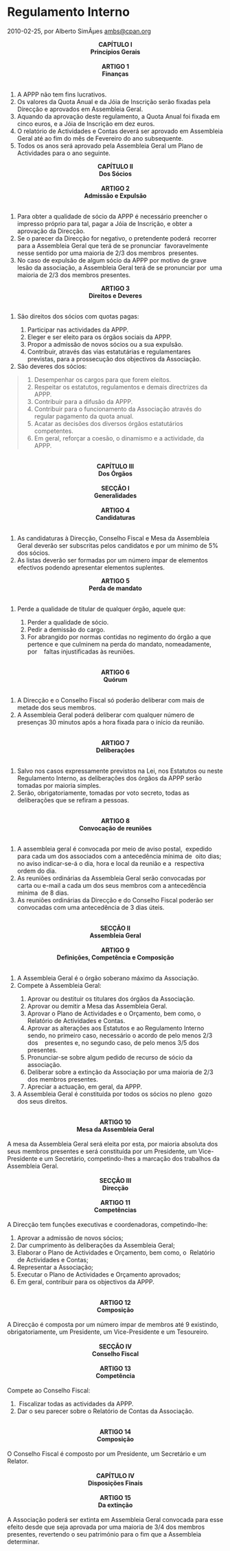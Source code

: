 
# Regulamento Interno

 2010-02-25, por Alberto SimÃµes <ambs@cpan.org>

<div align="center"><b>CAPÍTULO I </b><br /><b>Princípios Gerais</b><br /><br /><b>ARTIGO 1</b><br /><b>Finanças</b><br /></div><br /><ol><li>A APPP não tem fins lucrativos.</li><li>Os valores da Quota Anual e da Jóia de Inscrição serão fixadas pela Direcção e aprovados em Assembleia Geral.</li><li>Aquando da aprovação deste regulamento, a Quota Anual foi fixada em cinco euros, e a Jóia de Inscrição em dez euros.</li><li>O relatório de Actividades e Contas deverá ser aprovado em Assembleia Geral até ao fim do mês de Fevereiro do ano subsequente.</li><li>Todos os anos será aprovado pela Assembleia Geral um Plano de Actividades para o ano seguinte.<br /></li></ol><div align="center"><b>CAPÍTULO II</b><br /><b>Dos Sócios</b><br /><br /><b>ARTIGO 2</b><br /><b>Admissão e Expulsão</b><br /></div><br /><ol><li>Para obter a qualidade de sócio da APPP é necessário preencher o impresso próprio para tal, pagar a Jóia de Inscrição, e obter a aprovação da Direcção.</li><li>Se o parecer da Direcção for negativo, o pretendente poderá&nbsp; recorrer para a Assembleia Geral que terá de se pronunciar&nbsp; favoravelmente nesse sentido por uma maioria de 2/3 dos membros&nbsp; presentes.</li><li><div align="left">No caso de expulsão de algum sócio da APPP por motivo de grave&nbsp; lesão da associação, a Assembleia Geral terá de se pronunciar por&nbsp; uma maioria de 2/3 dos membros presentes.<b><br /></b></div></li></ol><div align="center"><b>ARTIGO 3</b><br /><b>Direitos e Deveres</b><br /></div><br /><ol><li>São direitos dos sócios com quotas pagas:</li><ol><li>Participar nas actividades da APPP.</li><li>Eleger e ser eleito para os órgãos sociais da APPP.</li><li>Propor a admissão de novos sócios ou a sua expulsão.</li><li>Contribuir, através das vias estatutárias e regulamentares&nbsp;&nbsp;&nbsp; previstas, para a prossecução dos objectivos da Associação.</li></ol><li>São deveres dos sócios:<br /></li></ol><blockquote><ol><li>Desempenhar os cargos para que forem eleitos.</li><li>Respeitar os estatutos, regulamentos e demais directrizes da&nbsp;&nbsp;&nbsp; APPP.</li><li>Contribuir para a difusão da APPP.</li><li>Contribuir para o funcionamento da Associação através do&nbsp;&nbsp; regular pagamento da quota anual.</li><li>Acatar as decisões dos diversos órgãos estatutários&nbsp;&nbsp;&nbsp; competentes.</li><li>Em geral, reforçar a coesão, o dinamismo e a actividade, da&nbsp;&nbsp;&nbsp; APPP.<br /></li></ol></blockquote><br /><div align="center"><b>CAPÍTULO III</b><br /><b>Dos Órgãos</b><br /><br /><b>SECÇÃO I</b><br /><b>Generalidades</b><br /><br /><b>ARTIGO 4</b><br /><b>Candidaturas</b><br /></div><br /><ol><li>As candidaturas à Direcção, Conselho Fiscal e Mesa da Assembleia Geral deverão ser subscritas pelos candidatos e por um mínimo de 5%&nbsp; dos sócios.</li><li>As listas deverão ser formadas por um número ímpar de elementos efectivos podendo apresentar elementos suplentes.<br /></li></ol><div align="center"><b>ARTIGO 5</b><br /><b>Perda de mandato</b><br /></div><br /><ol><li>Perde a qualidade de titular de qualquer órgão, aquele que:</li><ol><li>Perder a qualidade de sócio.</li><li>Pedir a demissão do cargo.</li><li>For abrangido por normas contidas no regimento do órgão a que&nbsp;&nbsp;&nbsp; pertence e que culminem na perda do mandato, nomeadamente, por&nbsp;&nbsp;&nbsp; faltas injustificadas às reuniões.<br /></li></ol></ol><br /><div align="center"><b>ARTIGO 6<br />Quórum<br /></b></div><br /><ol><li>A Direcção e o Conselho Fiscal só poderão deliberar com mais de&nbsp; metade dos seus membros.</li><li>A Assembleia Geral poderá deliberar com qualquer número de&nbsp; presenças 30 minutos após a hora fixada para o início da reunião.<br /></li></ol><b><br /></b><div align="center"><b>ARTIGO 7</b><br /><b>Deliberações</b><br /></div><br /><ol><li>Salvo nos casos expressamente previstos na Lei, nos Estatutos ou neste Regulamento Interno, as deliberações dos órgãos da APPP serão&nbsp; tomadas por maioria simples.</li><li>Serão, obrigatoriamente, tomadas por voto secreto, todas as deliberações que se refiram a pessoas.<br /></li></ol><b><br /></b><div align="center"><b>ARTIGO 8</b><br /><b>Convocação de reuniões</b><br /></div><br /><ol><li>A assembleia geral é convocada por meio de aviso postal,&nbsp; expedido para cada um dos associados com a antecedência mínima de&nbsp; oito dias; no aviso indicar-se-á o dia, hora e local da reunião e a&nbsp; respectiva ordem do dia.</li><li>As reuniões ordinárias da Assembleia Geral serão convocadas por&nbsp; carta ou e-mail a cada um dos seus membros com a antecedência mínima&nbsp; de 8 dias.</li><li>As reuniões ordinárias da Direcção e do Conselho Fiscal poderão ser convocadas com uma antecedência de 3 dias úteis.<br /></li></ol><b><br /></b><div align="center"><b>SECÇÃO II</b><br /><b>Assembleia Geral</b><br /><br /><b>ARTIGO 9</b><br /><b>Definições, Competência e Composição</b><br /></div><br /><ol><li>A Assembleia Geral é o órgão soberano máximo da Associação.</li><li>Compete à Assembleia Geral:</li><ol><li>Aprovar ou destituir os titulares dos órgãos da Associação.</li><li>Aprovar ou demitir a Mesa das Assembleia Geral.</li><li>Aprovar o Plano de Actividades e o Orçamento, bem como, o&nbsp;&nbsp;&nbsp; Relatório de Actividades e Contas.</li><li>Aprovar as alterações aos Estatutos e ao Regulamento Interno&nbsp;&nbsp;&nbsp; sendo, no primeiro caso, necessário o acordo de pelo menos 2/3 dos&nbsp;&nbsp;&nbsp; presentes e, no segundo caso, de pelo menos 3/5 dos presentes.</li><li>Pronunciar-se sobre algum pedido de recurso de sócio da&nbsp;&nbsp;&nbsp; associação.</li><li>Deliberar sobre a extinção da Associação por uma maioria de 2/3 dos membros presentes.</li><li>Apreciar a actuação, em geral, da APPP.</li></ol><li>A Assembleia Geral é constituída por todos os sócios no pleno&nbsp; gozo dos seus direitos.<br /></li></ol><br /><div align="center"><b>ARTIGO 10</b><br /><b>Mesa da Assembleia Geral</b><br /></div><br />A mesa da Assembleia Geral será eleita por esta, por maioria absoluta dos seus membros presentes e será constituída por um Presidente, um Vice-Presidente e um Secretário, competindo-lhes a marcação dos trabalhos da Assembleia Geral.<br /><br /><div align="center"><b>SECÇÃO III<br />Direcção</b><br /></div><b><br /></b><div align="center"><b>ARTIGO 11</b><br /><b>Competências</b><br /></div><br />A Direcção tem funções executivas e coordenadoras, competindo-lhe:<br /><ol><li>Aprovar a admissão de novos sócios;</li><li>Dar cumprimento às deliberações da Assembleia Geral;</li><li>Elaborar o Plano de Actividades e Orçamento, bem como, o&nbsp; Relatório de Actividades e Contas;</li><li>Representar a Associação;</li><li>Executar o Plano de Actividades e Orçamento aprovados;</li><li>Em geral, contribuir para os objectivos da APPP.<br /></li></ol><br /><div align="center"><b>ARTIGO 12<br />Composição<br /></b></div><br />A Direcção é composta por um número ímpar de membros até 9 existindo, obrigatoriamente, um Presidente, um Vice-Presidente e um Tesoureiro.<br /><b><br /></b><div align="center"><b>SECÇÃO IV</b><br /><b>Conselho Fiscal</b><br /><br /><b>ARTIGO 13</b><br /><b>Competência</b><br /></div><br />Compete ao Conselho Fiscal:<br /><ol><li>&nbsp;Fiscalizar todas as actividades da APPP.</li><li>Dar o seu parecer sobre o Relatório de Contas da Associação.<br /></li></ol><br /><div align="center"><b>ARTIGO 14<br />Composição<br /></b></div><br />O Conselho Fiscal é composto por um Presidente, um Secretário e um Relator.<br /><br /><div align="center"><b>CAPÍTULO IV<br />Disposições Finais<br /><br />ARTIGO 15<br />Da extinção<br /></b></div><br />A Associação poderá ser extinta em Assembleia Geral convocada para esse efeito desde que seja aprovada por uma maioria de 3/4 dos membros presentes, revertendo o seu património para o fim que a Assembleia determinar.<br /><br /><br />

